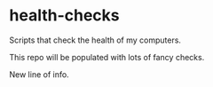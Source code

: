 # health-checks
Scripts that check the health of my computers.

This repo will be populated with lots of fancy checks.

New line of info.
